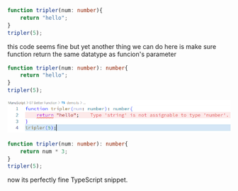 ```typescript
function tripler(num: number){
    return "hello";
}
tripler(5);
```  
this code seems fine but yet another thing we can do here is make sure function return the same datatype as funcion's parameter  
```typescript
function tripler(num: number): number{
    return "hello";
}
tripler(5);
```  
![14](../../Assets/Images/0114.PNG)  
```typescript
function tripler(num: number): number{
    return num * 3;
}
tripler(5);
```  
now its perfectly fine TypeScript snippet.